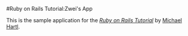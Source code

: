 #Ruby on Rails Tutorial:Zwei's App

This is the sample application for
the [*Ruby on Rails Tutorial*](http://railstutorial.org/)
by [Michael Hartl](http://michaelhartl.com/).
